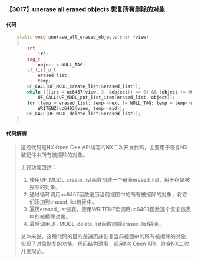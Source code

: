 ### 【3017】unerase all erased objects 恢复所有删除的对象

#### 代码

```cpp
    static void unerase_all_erased_objects(char *view)  
    {  
        int  
            irc;  
        tag_t  
            object = NULL_TAG;  
        uf_list_p_t  
            erased_list,  
            temp;  
        UF_CALL(UF_MODL_create_list(&erased_list));  
        while (((irc = uc6457(view, 3, &object)) == 0) && (object != NULL_TAG))  
            UF_CALL(UF_MODL_put_list_item(erased_list, object));  
        for (temp = erased_list; temp->next != NULL_TAG; temp = temp->next)  
            WRITENZ(uc6403(view, temp->eid));  
        UF_CALL(UF_MODL_delete_list(&erased_list));  
    }

```

#### 代码解析

> 这段代码是NX Open C++ API编写的NX二次开发代码，主要用于恢复NX装配体中所有被擦除的对象。
>
> 主要功能包括：
>
> 1. 使用UF_MODL_create_list函数创建一个链表erased_list，用于存储被擦除的对象。
> 2. 通过循环调用uc6457函数遍历当前视图中的所有被擦除的对象，将它们添加到erased_list链表中。
> 3. 遍历erased_list链表，使用WRITENZ宏调用uc6403函数逐个恢复链表中的被擦除对象。
> 4. 最后调用UF_MODL_delete_list函数删除erased_list链表。
>
> 总体来说，这段代码的目的是遍历并恢复当前视图中的所有被擦除的对象，实现了对象恢复的功能。代码结构清晰，调用NX Open API，符合NX二次开发规范。
>
